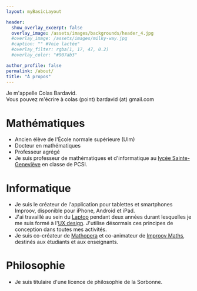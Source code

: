 ```yaml
---
layout: myBasicLayout

header:
  show_overlay_excerpt: false
  overlay_image: /assets/images/backgrounds/header_4.jpg
  #overlay_image: /assets/images/milky-way.jpg
  #caption: "" #Voie lactée"
  #overlay_filter: rgba(1, 17, 47, 0.2)
  #overlay_color: "#907ab3"

author_profile: false
permalink: /about/
title: "À propos"
---
```


Je m'appelle Colas Bardavid.  
Vous pouvez m'écrire à colas (point) bardavid (at) gmail.com

# Mathématiques
- Ancien élève de l'École normale supérieure (Ulm)
- Docteur en mathématiques 
- Professeur agrégé
- Je suis professeur de mathématiques et d'informatique au [lycée Sainte-Geneviève](https://www.bginette.com) en classe de PCSI.

# Informatique
- Je suis le créateur de l'application pour tablettes et smartphones Improov, disponible pour iPhone, Android et iPad. 
- J'ai travaillé au sein du [Laptop](http://lelaptop.com) pendant deux années durant lesquelles je me suis formé à l'[UX design](https://www.youtube.com/watch?v=SRec90j6lTY). J'utilise désormais ces principes de conception dans toutes mes activités. 
- Je suis co-créateur de [Mathopera](https://mathopera.com) et co-animateur de [Improov Maths](https://twitter.com/Improov_Maths), destinés aux étudiants et aux enseignants.

# Philosophie
- Je suis titulaire d'une licence de philosophie de la Sorbonne.


